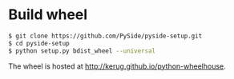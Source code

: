 Build wheel
===========

```sh
$ git clone https://github.com/PySide/pyside-setup.git
$ cd pyside-setup
$ python setup.py bdist_wheel --universal
```

The wheel is hosted at http://kerug.github.io/python-wheelhouse.
